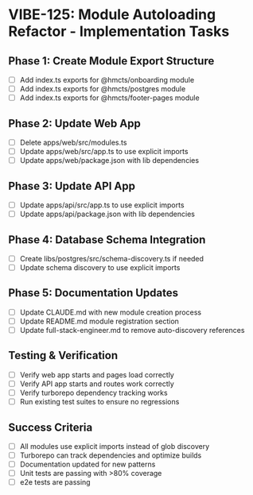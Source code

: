 # VIBE-125: Module Autoloading Refactor - Implementation Tasks

## Phase 1: Create Module Export Structure
- [ ] Add index.ts exports for @hmcts/onboarding module
- [ ] Add index.ts exports for @hmcts/postgres module
- [ ] Add index.ts exports for @hmcts/footer-pages module

## Phase 2: Update Web App
- [ ] Delete apps/web/src/modules.ts
- [ ] Update apps/web/src/app.ts to use explicit imports
- [ ] Update apps/web/package.json with lib dependencies

## Phase 3: Update API App
- [ ] Update apps/api/src/app.ts to use explicit imports
- [ ] Update apps/api/package.json with lib dependencies

## Phase 4: Database Schema Integration
- [ ] Create libs/postgres/src/schema-discovery.ts if needed
- [ ] Update schema discovery to use explicit imports

## Phase 5: Documentation Updates
- [ ] Update CLAUDE.md with new module creation process
- [ ] Update README.md module registration section
- [ ] Update full-stack-engineer.md to remove auto-discovery references

## Testing & Verification
- [ ] Verify web app starts and pages load correctly
- [ ] Verify API app starts and routes work correctly
- [ ] Verify turborepo dependency tracking works
- [ ] Run existing test suites to ensure no regressions

## Success Criteria
- [ ] All modules use explicit imports instead of glob discovery
- [ ] Turborepo can track dependencies and optimize builds
- [ ] Documentation updated for new patterns
- [ ] Unit tests are passing with >80% coverage
- [ ] e2e tests are passing
